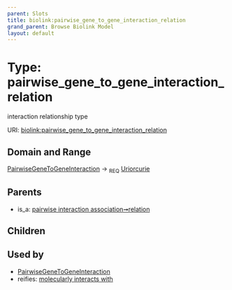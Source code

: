 ```yaml
---
parent: Slots
title: biolink:pairwise_gene_to_gene_interaction_relation
grand_parent: Browse Biolink Model
layout: default
---
```


# Type: pairwise_gene_to_gene_interaction_relation


interaction relationship type

URI: [biolink:pairwise_gene_to_gene_interaction_relation](https://w3id.org/biolink/vocab/pairwise_gene_to_gene_interaction_relation)

## Domain and Range

[PairwiseGeneToGeneInteraction](PairwiseGeneToGeneInteraction.md) ->  <sub>REQ</sub> [Uriorcurie](types/Uriorcurie.md)

## Parents

 *  is_a: [pairwise interaction association➞relation](pairwise_interaction_association_relation.md)

## Children


## Used by

 * [PairwiseGeneToGeneInteraction](PairwiseGeneToGeneInteraction.md)
 *  reifies: [molecularly interacts with](molecularly_interacts_with.md)
